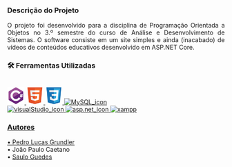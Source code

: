 ### Descrição do Projeto 
<p align="justify">
O projeto foi desenvolvido para a disciplina de Programação Orientada a Objetos no 3.º semestre do curso de Análise e Desenvolvimento de Sistemas. O software consiste em um site simples e ainda (inacabado) de vídeos de conteúdos educativos desenvolvido em ASP.NET Core.
 
### 🛠️ Ferramentas Utilizadas 
<div style="display: inline_block" alt="linguagens"><br>
<a href="https://learn.microsoft.com/pt-br/dotnet/csharp/" target="_blank"> <img src="https://raw.githubusercontent.com/devicons/devicon/master/icons/csharp/csharp-original.svg" alt="c#_icon" width="40" height="40"/> </a>
<a href="" target="_blank"> <img src="https://raw.githubusercontent.com/devicons/devicon/master/icons/html5/html5-original.svg" alt="html_icon" width="40" height="40"/> </a>
<a href="" target="_blank"> <img src="https://raw.githubusercontent.com/devicons/devicon/master/icons/css3/css3-original.svg" alt="css_icon" width="40" height="40"/> </a>
<a href="https://www.mysql.com/downloads/" target="_blank"> <img src="https://user-images.githubusercontent.com/100096259/205119522-b5049599-3eed-4c9e-96b8-91642c189ae3.svg" alt="MySQL_icon" width="40" height="40"/> </a>
</div>
  
<div style="display: inline_block" alt="ferramentas">
    <a href="https://visualstudio.microsoft.com/pt-br/downloads/" target="_blank"> <img src="https://visualstudio.microsoft.com/wp-content/uploads/2021/10/Product-Icon.svg" alt="visualStudio_icon" width="40" height="40"/>  
    </a> <a href="https://dotnet.microsoft.com/pt-br/download" target="_blank"> <img src="https://cdn.worldvectorlogo.com/logos/dot-net-core-7.svg" alt="asp.net_icon" width="35" height="40"/> </a>  
 <a href="https://www.apachefriends.org/pt_br/index.html" target="_blank"> <img src="https://user-images.githubusercontent.com/100096259/205119528-d4e0f1b4-b0ad-42f5-a55d-c16ef955413d.svg" alt="xampp" width="40" height="40"/>      
</div>
 

     

### Autores
• [Pedro Lucas Grundler](https://github.com/pEdrolgdcm)<br />
• João Paulo Caetano<br />
• [Saulo Guedes](https://github.com/SauloHGN)
